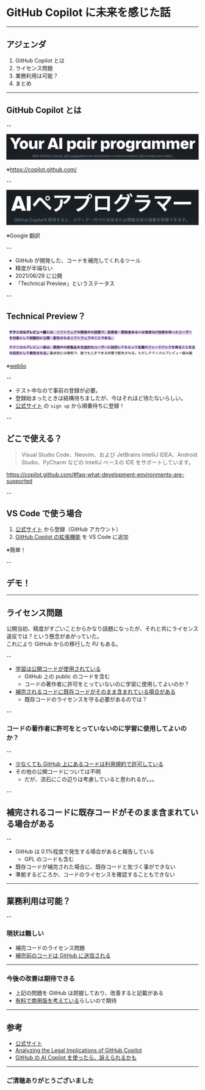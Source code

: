 <style type="text/css">
  .reveal h1,
  .reveal h2,
  .reveal h3,
  .reveal h4,
  .reveal h5,
  .reveal h6 {
    text-transform: none;
  }
</style>

# GitHub Copilot に未来を感じた話

---

## アジェンダ

1. GitHub Copilot とは
2. ライセンス問題
3. 業務利用は可能？
4. まとめ

---

## GitHub Copilot とは

--

![Your AI pair programmer With GitHub Copilot, get suggestions for whole lines or entire functions right inside your editor.](2022-04-29-22-48-41.png)

※https://copilot.github.com/

--

![AIペアプログラマー GitHub Copilotを使用すると、エディター内で行全体または関数全体の提案を取得できます。](2022-04-30-22-00-25.png)

※Google 翻訳

--

- GitHub が開発した、コードを補完してくれるツール
- 精度が半端ない
- 2021/06/29 に公開
- 「Technical Preview」というステータス

--

## Technical Preview？

![テクニカルプレビュー版とは、ソフトウェアの開発中の段階で、技術者・開発者あるいは高度なIT技術を持ったユーザーを対象として試験的に公開・配布されるソフトウェアのことである。テクニカルプレビュー版は、開発中の新製品を先進的なユーザーに試用してもらって各種のフィードバックを得ることを主な目的として提供される。](2022-04-30-22-04-28.png)

※[weblio](https://www.weblio.jp/content/%E3%83%86%E3%82%AF%E3%83%8B%E3%82%AB%E3%83%AB%E3%83%97%E3%83%AC%E3%83%93%E3%83%A5%E3%83%BC%E7%89%88#:~:text=%E3%83%86%E3%82%AF%E3%83%8B%E3%82%AB%E3%83%AB%E3%83%97%E3%83%AC%E3%83%93%E3%83%A5%E3%83%BC%E7%89%88%E3%81%A8%E3%81%AF%E3%80%81%E3%82%BD%E3%83%95%E3%83%88%E3%82%A6%E3%82%A7%E3%82%A2%E3%81%AE%E9%96%8B%E7%99%BA%E4%B8%AD%E3%81%AE,%E3%81%A8%E3%81%97%E3%81%A6%E6%8F%90%E4%BE%9B%E3%81%95%E3%82%8C%E3%82%8B%E3%80%82)

--

- テスト中なので事前の登録が必要。
- 登録始まったときは結構待ちましたが、今はそれほど待たないらしい。
- [公式サイト](https://copilot.github.com/) の `sign up` から順番待ちに登録！

--

## どこで使える？

> Visual Studio Code、Neovim、および JetBrains IntelliJ IDEA、Android Studio、PyCharm などの IntelliJ ベースの IDE をサポートしています。

https://copilot.github.com/#faq-what-development-environments-are-supported

--

## VS Code で使う場合

1. [公式サイト](https://copilot.github.com/) から登録（GitHub アカウント）
2. [GitHub Copilot の拡張機能](https://marketplace.visualstudio.com/items?itemName=GitHub.copilot) を VS Code に追加

※簡単！

--

## デモ！

---

## ライセンス問題

公開当初、精度がすごいことからかなり話題になったが、それと共にライセンス違反では？という懸念があがっていた。  
これにより GitHub からの移行した PJ もある。

--

- [学習は公開コードが使用されている](https://copilot.github.com/#faq-what-data-has-github-copilot-been-trained-on)
  - GitHub 上の public のコードを含む
  - コードの著作者に許可をとっていないのに学習に使用してよいのか？
- [補完されるコードに既存コードがそのまま含まれている場合がある](https://copilot.github.com/#faq-does-github-copilot-recite-code-from-the-training-set)
  - 既存コードのライセンスを守る必要があるのでは？

--

### コードの著作者に許可をとっていないのに学習に使用してよいのか？

--

- [少なくても GitHub 上にあるコードは利用規約で許可している](https://docs.github.com/ja/site-policy/github-terms/github-terms-of-service#g-intellectual-property-notice)
- その他の公開コードについては不明
  - だが、流石にこの辺りは考慮していると思われるが。。。

--

## 補完されるコードに既存コードがそのまま含まれている場合がある

--

- GitHub は 0.1%程度で発生する場合があると報告している
  - GPL のコードも含む
- 既存コードが補完された場合に、既存コードと気づく事ができない
- 準拠するどころか、コードのライセンスを確認することもできない

---

## 業務利用は可能？

--

### 現状は難しい

- 補完コードのライセンス問題
- [補完前のコードは GitHub に送信される](https://copilot.github.com/#faq-how-is-the-data-that-github-copilot-collects-used)

---

### 今後の改善は期待できる

- 上記の問題を GitHub は把握しており、改善すると記載がある
- [有料で商用版を考えている](https://copilot.github.com/#faq-will-there-be-a-paid-version)らしいので期待

---

## 参考

- [公式サイト](https://copilot.github.com/)
- [Analyzing the Legal Implications of GitHub Copilot](https://fossa.com/blog/analyzing-legal-implications-github-copilot/)
- [GitHub の AI Copilot を使ったら、訴えられるかも](https://ainow.ai/2021/09/03/257207/)

---

### ご清聴ありがとうございました
